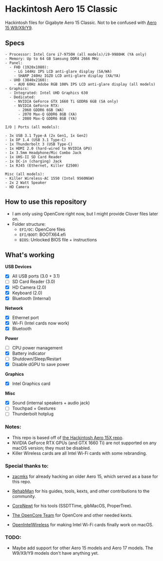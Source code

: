 # Hackintosh Aero 15 Classic

Hackintosh files for Gigabyte Aero 15 Classic. Not to be confused with [Aero 15 W9/X9/Y9](https://www.gigabyte.com/Laptop/AERO-15--RTX-20-Series).

## Specs

```
- Processor: Intel Core i7-9750H (all models)/i9-9980HK (YA only)
- Memory: Up to 64 GB Samsung DDR4 2666 MHz
- Panel:
  - FHD (1920x1080):
    - LG 144Hz IPS LCD anti-glare display (SA/WA)
    - SHARP 240Hz IGZO LCD anti-glare display (XA/YA)
  - UHD (3840x2160):
    - AUO 60Hz Adobe RGB 100% IPS LCD anti-glare display (all models)
- Graphics:
  - Integrated: Intel UHD Graphics 630
  - Dedicated:
    - NVIDIA GeForce GTX 1660 Ti GDDR6 6GB (SA only)
    - NVIDIA GeForce RTX:
      - 2060 GDDR6 6GB (WA)
      - 2070 Max-Q GDDR6 8GB (XA)
      - 2080 Max-Q GDDR6 8GB (YA)

I/O | Ports (all models):

- 3x USB 3.1 Type-A (2x Gen1, 1x Gen2)
- 1x DP 1.4 (USB 3.1 Type-C)
- 1x Thunderbolt 3 (USB Type-C)
- 1x HDMI 2.0 (hard-wired to NVIDIA GPU)
- 1x 3.5mm Headphone/Mic Combo Jack
- 1x UHS-II SD Card Reader
- 1x DC-in (charging) Jack
- 1x RJ45 (Ethernet, Killer E2500)

Misc (all models):
- Killer Wireless-AC 1550 (Intel 9560NGW)
- 2x 2 Watt Speaker
- HD Camera
```

## How to use this repository
- I am only using OpenCore right now, but I might provide Clover files later on.
- Folder structure:
  * `EFI/OC`: OpenCore files
  * `EFI/BOOT`: BOOTX64.efi
  * `BIOS`: Unlocked BIOS file + instructions

## What's working

**USB Devices**
- [x] All USB ports (3.0 + 3.1)
- [ ] SD Card Reader (3.0)
- [x] HD Camera (2.0)
- [x] Keyboard (2.0)
- [x] Bluetooth (Internal)

**Network**
- [x] Ethernet port
- [x] Wi-Fi (Intel cards now work)
- [x] Bluetooth

**Power**
- [ ] CPU power management
- [x] Battery indicator
- [ ] Shutdown/Sleep/Restart
- [x] Disable dGPU to save power

**Graphics**
- [x] Intel Graphics card

**Misc**
- [x] Sound (internal speakers + audio jack)
- [ ] Touchpad + Gestures
- [ ] Thunderbolt hotplug

### Notes:
* This repo is based off of [the Hackintosh Aero 15X repo](https://github.com/zacmks/Hackintosh-Aero-15X).
* NVIDIA GeForce RTX GPUs (and GTX 1660 Ti) are not supported on any macOS version; they must be disabled.
* Killer Wireless cards are all Intel Wi-Fi cards with some rebranding.

### Special thanks to:
* [zacmks](https://github.com/zacmks/Hackintosh-Aero-15X) for already hacking an older Aero 15, which served as a base for this repo.

* [RehabMan](https://github.com/RehabMan) for his guides, tools, kexts, and other contributions to the community.

* [CorpNewt](https://github.com/corpnewt) for his tools (SSDTTime, gibMacOS, ProperTree).

* [The OpenCore Team](https://github.com/acidanthera) for OpenCore and other needed kexts.

* [OpenIntelWireless](https://github.com/OpenIntelWireless) for making Intel Wi-Fi cards finally work on macOS.

### TODO:
* Maybe add support for other Aero 15 models and Aero 17 models. The W9/X9/Y9 models don't have anything yet.
